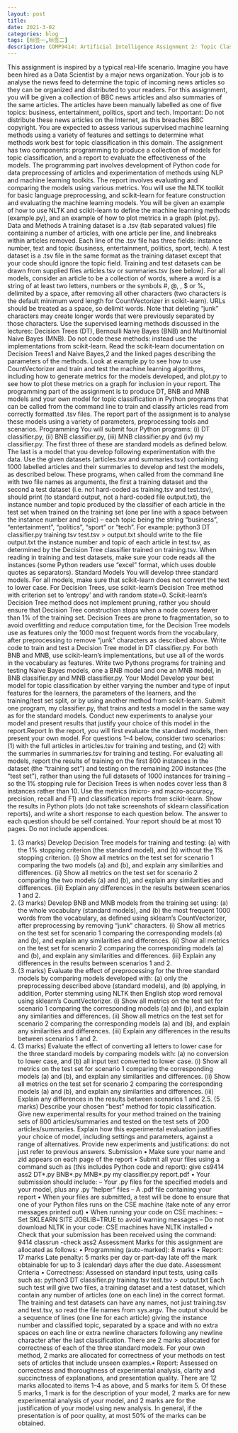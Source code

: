 ```yaml
---
layout: post
title: 
date: 2021-3-02
categories: blog
tags: [标签一,标签二]
description: COMP9414: Artificial Intelligence Assignment 2: Topic Classification
---
```

This assignment is inspired by a typical real-life scenario. Imagine you have been hired as a Data
Scientist by a major news organization. Your job is to analyse the news feed to determine the
topic of incoming news articles so they can be organized and distributed to your readers.
For this assignment, you will be given a collection of BBC news articles and also summaries
of the same articles. The articles have been manually labelled as one of five topics: business,
entertainment, politics, sport and tech. Important: Do not distribute these news articles
on the Internet, as this breaches BBC copyright.
You are expected to assess various supervised machine learning methods using a variety of features and settings to determine what methods work best for topic classification in this domain.
The assignment has two components: programming to produce a collection of models for topic
classification, and a report to evaluate the effectiveness of the models. The programming part
involves development of Python code for data preprocessing of articles and experimentation of
methods using NLP and machine learning toolkits. The report involves evaluating and comparing
the models using various metrics.
You will use the NLTK toolkit for basic language preprocessing, and scikit-learn for feature construction and evaluating the machine learning models. You will be given an example of how to use
NLTK and scikit-learn to define the machine learning methods (example.py), and an example of
how to plot metrics in a graph (plot.py).
Data and Methods
A training dataset is a .tsv (tab separated values) file containing a number of articles, with one
article per line, and linebreaks within articles removed. Each line of the .tsv file has three fields:
instance number, text and topic (business, entertainment, politics, sport, tech).
A test dataset is a .tsv file in the same format as the training dataset except that your code should
ignore the topic field. Training and test datasets can be drawn from supplied files articles.tsv
or summaries.tsv (see below).
For all models, consider an article to be a collection of words, where a word is a string of at
least two letters, numbers or the symbols #, @, , $ or %, delimited by a space, after removing
all other characters (two characters is the default minimum word length for CountVectorizer in
scikit-learn). URLs should be treated as a space, so delimit words. Note that deleting “junk”
characters may create longer words that were previously separated by those characters.
Use the supervised learning methods discussed in the lectures: Decision Trees (DT), Bernoulli
Naive Bayes (BNB) and Multinomial Naive Bayes (MNB). Do not code these methods: instead
use the implementations from scikit-learn. Read the scikit-learn documentation on Decision Trees1
and Naive Bayes,2 and the linked pages describing the parameters of the methods.
Look at example.py to see how to use CountVectorizer and train and test the machine learning
algorithms, including how to generate metrics for the models developed, and plot.py to see how
to plot these metrics on a graph for inclusion in your report.
The programming part of the assignment is to produce DT, BNB and MNB models and your own
model for topic classification in Python programs that can be called from the command line to train
and classify articles read from correctly formatted .tsv files. The report part of the assignment
is to analyse these models using a variety of parameters, preprocessing tools and scenarios.
Programming
You will submit four Python programs: (i) DT classifier.py, (ii) BNB classifier.py, (iii)
MNB classifier.py and (iv) my classifier.py. The first three of these are standard models as
defined below. The last is a model that you develop following experimentation with the data. Use
the given datasets (articles.tsv and summaries.tsv) containing 1000 labelled articles and their
summaries to develop and test the models, as described below.
These programs, when called from the command line with two file names as arguments, the
first a training dataset and the second a test dataset (i.e. not hard-coded as training.tsv
and test.tsv), should print (to standard output, not a hard-coded file output.txt), the instance number and topic produced by the classifier of each article in the test set when trained on
the training set (one per line with a space between the instance number and topic) – each topic
being the string “business”, “entertainment”, “politics”, “sport” or “tech”. For example:
python3 DT classifier.py training.tsv test.tsv > output.txt
should write to the file output.txt the instance number and topic of each article in test.tsv, as
determined by the Decision Tree classifier trained on training.tsv.
When reading in training and test datasets, make sure your code reads all the instances (some
Python readers use “excel” format, which uses double quotes as separators).
Standard Models
You will develop three standard models. For all models, make sure that scikit-learn does not
convert the text to lower case. For Decision Trees, use scikit-learn’s Decision Tree method with
criterion set to ’entropy’ and with random state=0. Scikit-learn’s Decision Tree method does not
implement pruning, rather you should ensure that Decision Tree construction stops when a node
covers fewer than 1% of the training set. Decision Trees are prone to fragmentation, so to avoid
overfitting and reduce computation time, for the Decision Tree models use as features only the
1000 most frequent words from the vocabulary, after preprocessing to remove “junk” characters
as described above. Write code to train and test a Decision Tree model in DT classifier.py.
For both BNB and MNB, use scikit-learn’s implementations, but use all of the words in the
vocabulary as features. Write two Pythons programs for training and testing Naive Bayes models,
one a BNB model and one an MNB model, in BNB classifier.py and MNB classifier.py.
Your Model
Develop your best model for topic classification by either varying the number and type of input
features for the learners, the parameters of the learners, and the training/test set split, or by using
another method from scikit-learn. Submit one program, my classifier.py, that trains and tests
a model in the same way as for the standard models. Conduct new experiments to analyse your
model and present results that justify your choice of this model in the report.Report
In the report, you will first evaluate the standard models, then present your own model. For
questions 1–4 below, consider two scenarios:
(1) with the full articles in articles.tsv for training and testing, and
(2) with the summaries in summaries.tsv for training and testing.
For evaluating all models, report the results of training on the first 800 instances in the dataset
(the “training set”) and testing on the remaining 200 instances (the “test set”), rather than using
the full datasets of 1000 instances for training – so the 1% stopping rule for Decision Trees is when
nodes cover less than 8 instances rather than 10.
Use the metrics (micro- and macro-accuracy, precision, recall and F1) and classification reports
from scikit-learn. Show the results in Python plots (do not take screenshots of sklearn classification
reports), and write a short response to each question below. The answer to each question should
be self contained. Your report should be at most 10 pages. Do not include appendices.
1. (3 marks) Develop Decision Tree models for training and testing: (a) with the 1% stopping
criterion (the standard model), and (b) without the 1% stopping criterion.
(i) Show all metrics on the test set for scenario 1 comparing the two models (a) and (b), and
explain any similarities and differences.
(ii) Show all metrics on the test set for scenario 2 comparing the two models (a) and (b), and
explain any similarities and differences.
(iii) Explain any differences in the results between scenarios 1 and 2.
2. (3 marks) Develop BNB and MNB models from the training set using: (a) the whole vocabulary
(standard models), and (b) the most frequent 1000 words from the vocabulary, as defined using
sklearn’s CountVectorizer, after preprocessing by removing “junk” characters.
(i) Show all metrics on the test set for scenario 1 comparing the corresponding models (a) and
(b), and explain any similarities and differences.
(ii) Show all metrics on the test set for scenario 2 comparing the corresponding models (a) and
(b), and explain any similarities and differences.
(iii) Explain any differences in the results between scenarios 1 and 2.
3. (3 marks) Evaluate the effect of preprocessing for the three standard models by comparing
models developed with: (a) only the preprocessing described above (standard models), and (b)
applying, in addition, Porter stemming using NLTK then English stop word removal using sklearn’s
CountVectorizer.
(i) Show all metrics on the test set for scenario 1 comparing the corresponding models (a) and
(b), and explain any similarities and differences.
(ii) Show all metrics on the test set for scenario 2 comparing the corresponding models (a) and
(b), and explain any similarities and differences.
(iii) Explain any differences in the results between scenarios 1 and 2.
4. (3 marks) Evaluate the effect of converting all letters to lower case for the three standard models
by comparing models with: (a) no conversion to lower case, and (b) all input text converted to
lower case.
(i) Show all metrics on the test set for scenario 1 comparing the corresponding models (a) and
(b), and explain any similarities and differences.
(ii) Show all metrics on the test set for scenario 2 comparing the corresponding models (a) and
(b), and explain any similarities and differences.
(iii) Explain any differences in the results between scenarios 1 and 2.5. (5 marks) Describe your chosen “best” method for topic classification. Give new experimental
results for your method trained on the training sets of 800 articles/summaries and tested on
the test sets of 200 articles/summaries. Explain how this experimental evaluation justifies your
choice of model, including settings and parameters, against a range of alternatives. Provide new
experiments and justifications: do not just refer to previous answers.
Submission
• Make sure your name and zid appears on each page of the report
• Submit all your files using a command such as (this includes Python code and report):
give cs9414 ass2 DT*.py BNB*.py MNB*.py my classifier.py report.pdf
• Your submission should include:
– Your .py files for the specified models and your model, plus any .py “helper” files
– A .pdf file containing your report
• When your files are submitted, a test will be done to ensure that one of your Python files
runs on the CSE machine (take note of any error messages printed out)
• When running your code on CSE machines:
– Set SKLEARN SITE JOBLIB=TRUE to avoid warning messages
– Do not download NLTK in your code: CSE machines have NLTK installed
• Check that your submission has been received using the command:
9414 classrun -check ass2
Assessment
Marks for this assignment are allocated as follows:
• Programming (auto-marked): 8 marks
• Report: 17 marks
Late penalty: 5 marks per day or part-day late off the mark obtainable for up to 3
(calendar) days after the due date.
Assessment Criteria
• Correctness: Assessed on standard input tests, using calls such as:
python3 DT classifier.py training.tsv test.tsv > output.txt
Each such test will give two files, a training dataset and a test dataset, which contain any
number of articles (one on each line) in the correct format. The training and test datasets
can have any names, not just training.tsv and test.tsv, so read the file names from
sys.argv. The output should be a sequence of lines (one line for each article) giving the
instance number and classified topic, separated by a space and with no extra spaces on each
line or extra newline characters following any newline character after the last classification.
There are 2 marks allocated for correctness of each of the three standard models.
For your own method, 2 marks are allocated for correctness of your methods on test sets of
articles that include unseen examples.• Report: Assessed on correctness and thoroughness of experimental analysis, clarity and
succinctness of explanations, and presentation quality.
There are 12 marks allocated to items 1–4 as above, and 5 marks for item 5. Of these 5
marks, 1 mark is for the description of your model, 2 marks are for new experimental analysis
of your model, and 2 marks are for the justification of your model using new analysis. In
general, if the presentation is of poor quality, at most 50% of the marks can be obtained.













